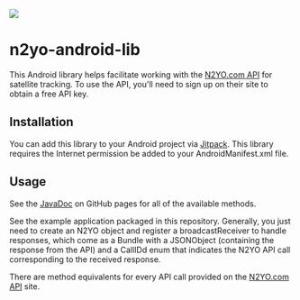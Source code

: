 [![](https://jitpack.io/v/neosensory/n2yo-android-lib.svg)](https://jitpack.io/#neosensory/n2yo-android-lib)

# n2yo-android-lib

This Android library helps facilitate working with the [N2YO.com API](https://www.n2yo.com/api/) for satellite tracking. To use the API, you'll need to sign up on their site to obtain a free API key. 

## Installation

You can add this library to your Android project via [Jitpack](https://jitpack.io/#neosensory/n2yo-android-lib). This library requires the Internet permission be added to your AndroidManifest.xml file.

## Usage

See the [JavaDoc](https://neosensory.github.io/n2yo/) on GitHub pages for all of the available methods.

See the example application packaged in this repository. Generally, you just need to create an N2YO object and register a broadcastReceiver to handle responses, which come as a Bundle with a JSONObject (containing the response from the API) and a CallIDd enum that indicates the N2YO API call corresponding to the received response. 

There are method equivalents for every API call provided on the [N2YO.com API](https://www.n2yo.com/api/) site.

